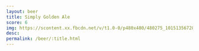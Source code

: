 ```yaml
---
layout: beer
title: Simply Golden Ale
score: 6
img: https://scontent.xx.fbcdn.net/v/t1.0-0/p480x480/480275_10151356728773745_1268031446_n.jpg?oh=baa1cc1bb5e0cdc63fd02962cf2bc83f&oe=58671ED5
desc: 
permalink: /beer/:title.html
---
```

